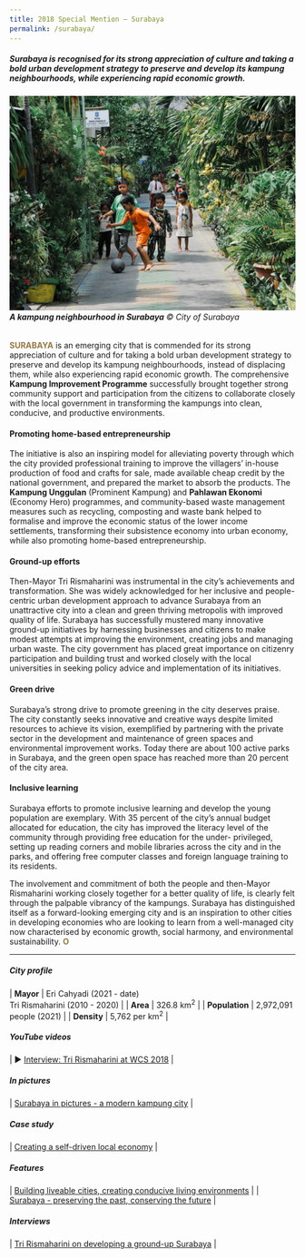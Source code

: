 ```yaml
---
title: 2018 Special Mention — Surabaya
permalink: /surabaya/
---
```


##### Surabaya is recognised for its strong appreciation of culture and taking a bold urban development strategy to preserve and develop its kampung neighbourhoods, while experiencing rapid economic growth.

###### ![Surabaya Kampung](/images/special-mentions/surabaya.jpg)**A kampung neighbourhood in Surabaya** © City of Surabaya

<b><font color="#967942">SURABAYA</font></b> is an emerging city that is commended for its strong appreciation of culture and for taking a bold urban development strategy to preserve and develop its kampung neighbourhoods, instead of displacing them, while also experiencing rapid economic growth. The comprehensive **Kampung Improvement Programme** successfully brought together strong community support and participation from the citizens to collaborate closely with the local government in transforming the kampungs into clean, conducive, and productive environments. 

#### **Promoting home-based entrepreneurship**

The initiative is also an inspiring model for alleviating poverty through which the city provided professional training to improve the villagers’ in-house production of food and crafts for sale, made available cheap credit by the national government, and prepared the market to absorb the products. The **Kampung Unggulan** (Prominent Kampung) and **Pahlawan Ekonomi** (Economy Hero) programmes, and community-based waste management measures such as recycling, composting and waste bank helped to formalise and improve the economic status of the lower income settlements, transforming their subsistence economy into urban economy, while also promoting home-based entrepreneurship. 

#### **Ground-up efforts**

Then-Mayor Tri Rismaharini was instrumental in the city’s achievements and transformation. She was widely acknowledged for her inclusive and people-centric urban development approach to advance Surabaya from an unattractive city into a clean and green thriving metropolis with improved quality of life. Surabaya has successfully mustered many innovative ground-up initiatives by harnessing businesses and citizens to make modest attempts at improving the environment, creating jobs and managing urban waste. The city government has placed great importance on citizenry participation and building trust and worked closely with the local universities in seeking policy advice and implementation of its initiatives. 

#### **Green drive**

Surabaya’s strong drive to promote greening in the city deserves praise. The city constantly seeks innovative and creative ways despite limited resources to achieve its vision, exemplified by partnering with the private sector in the development and maintenance of green spaces and environmental improvement works. Today there are about 100 active parks in Surabaya, and the green open space has reached more than 20 percent of the city area. 

#### **Inclusive learning**

Surabaya efforts to promote inclusive learning and develop the young population are exemplary. With 35 percent of the city’s annual budget allocated for education, the city has improved the literacy level of the community through providing free education for the under- privileged, setting up reading corners and mobile libraries across the city and in the parks, and offering free computer classes and foreign language training to its residents. 

The involvement and commitment of both the people and then-Mayor Rismaharini working closely together for a better quality of life, is clearly felt through the palpable vibrancy of the kampungs. Surabaya has distinguished itself as a forward-looking emerging city and is an inspiration to other cities in developing economies who are looking to learn from a well-managed city now characterised by economic growth, social harmony, and environmental sustainability. **<font color="#967942">O</font>** 

---

##### **City profile** 

| **Mayor** | Eri Cahyadi (2021 - date) <br> Tri Rismaharini (2010 - 2020) |
| **Area** | 326.8 km<sup>2</sup> |
| **Population** | 2,972,091 people (2021) | 
| **Density** | 5,762 per km<sup>2</sup> |

##### **YouTube videos** 

| ▶️ [Interview: Tri Rismaharini at WCS 2018](https://youtu.be/PeJOmIZsSY4) |

##### **In pictures** 

| [Surabaya in pictures - a modern kampung city](/resources/in-pictures/surabaya/) |

##### **Case study** 

| [Creating a self-driven local economy](/resources/case-studies/creating-self-driven-local-economy/) |

##### **Features** 

| [Building liveable cities, creating conducive living environments](/resources/features/building-liveable-cities/) |
| [Surabaya - preserving the past, conserving the future](/resources/features/preserving-past-conserving-future/) |

##### **Interviews** 

| [Tri Rismaharini on developing a ground-up Surabaya](/resources/interviews/developing-groundup-surabaya/) |
